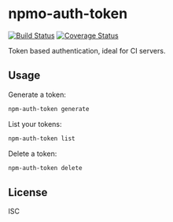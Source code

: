# npmo-auth-token

[![Build Status](https://travis-ci.org/npm/npmo-auth-token.svg)](https://travis-ci.org/npm/npmo-auth-token)
[![Coverage Status](https://coveralls.io/repos/npm/npmo-auth-token/badge.svg?branch=master)](https://coveralls.io/r/npmm/npmo-auth-token?branch=master)

Token based authentication, ideal for CI servers.

## Usage

Generate a token:

```sh
npm-auth-token generate
```

List your tokens:

```sh
npm-auth-token list
```

Delete a token:

```sh
npm-auth-token delete
```

## License

ISC
